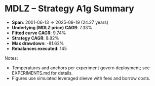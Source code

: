 # MDLZ – Strategy A1g Summary

- **Span**: 2001-06-13 → 2025-09-19 (24.27 years)
- **Underlying (MDLZ price) CAGR**: 7.33%
- **Fitted curve CAGR**: 9.74%
- **Strategy CAGR**: 8.82%
- **Max drawdown**: -81.62%
- **Rebalances executed**: 145

Notes:

- Temperatures and anchors per experiment govern deployment; see EXPERIMENTS.md for details.
- Figures use simulated leveraged sleeve with fees and borrow costs.
